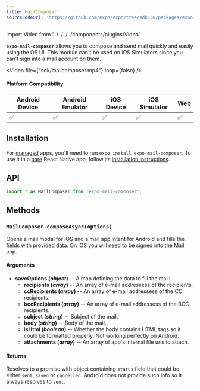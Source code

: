 ```yaml
---
title: MailComposer
sourceCodeUrl: 'https://github.com/expo/expo/tree/sdk-36/packages/expo-mail-composer'
---
```


import Video from '../../../../components/plugins/Video'

**`expo-mail-composer`** allows you to compose and send mail quickly and easily using the OS UI. This module can't be used on iOS Simulators since you can't sign into a mail account on them.

<Video file={"sdk/mailcomposer.mp4"} loop={false} />

#### Platform Compatibility

| Android Device | Android Emulator | iOS Device | iOS Simulator | Web |
| -------------- | ---------------- | ---------- | ------------- | --- |
| ✅             | ✅               | ✅         | ✅            | ✅  |

## Installation

For [managed](../../introduction/managed-vs-bare/#managed-workflow) apps, you'll need to run `expo install expo-mail-composer`. To use it in a [bare](../../introduction/managed-vs-bare/#bare-workflow) React Native app, follow its [installation instructions](https://github.com/expo/expo/tree/master/packages/expo-mail-composer).

## API

```js
import * as MailComposer from 'expo-mail-composer';
```

## Methods

### `MailComposer.composeAsync(options)`

Opens a mail modal for iOS and a mail app intent for Android and fills the fields with provided data. On iOS you will need to be signed into the Mail app.

#### Arguments

- **saveOptions (_object_)** -- A map defining the data to fill the mail:
  - **recipients (_array_)** -- An array of e-mail addressess of the recipients.
  - **ccRecipients (_array_)** -- An array of e-mail addressess of the CC recipients.
  - **bccRecipients (_array_)** -- An array of e-mail addressess of the BCC recipients.
  - **subject (_string_)** -- Subject of the mail.
  - **body (_string_)** -- Body of the mail.
  - **isHtml (_boolean_)** -- Whether the body contains HTML tags so it could be formatted properly. Not working perfectly on Android.
  - **attachments (_array_)** -- An array of app's internal file uris to attach.

#### Returns

Resolves to a promise with object containing `status` field that could be either `sent`, `saved` or `cancelled`. Android does not provide such info so it always resolves to `sent`.
